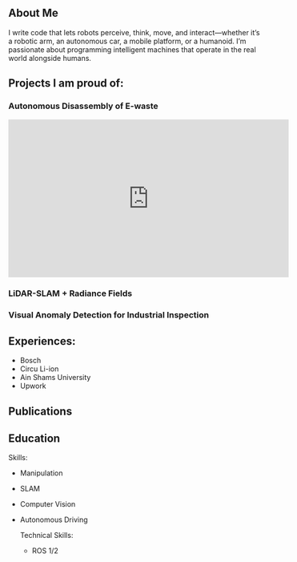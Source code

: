## About Me
I write code that lets robots perceive, think, move, and interact—whether it’s a robotic arm, an autonomous car, a mobile platform, or a humanoid. I’m passionate about programming intelligent machines that operate in the real world alongside humans.




## Projects I am proud of:
### Autonomous Disassembly of E-waste

<iframe width="560" height="315" src="https://www.youtube.com/embed/DrsZcyIvMZc" 
title="E-waste" frameborder="0" allow="accelerometer; autoplay; clipboard-write; encrypted-media; gyroscope; picture-in-picture" 
allowfullscreen></iframe>


### LiDAR-SLAM + Radiance Fields


### Visual Anomaly Detection for Industrial Inspection



## Experiences:
* Bosch
* Circu Li-ion
* Ain Shams University
* Upwork

## Publications

## Education

Skills:
* Manipulation
* SLAM
* Computer Vision
* Autonomous Driving

  Technical Skills:
  * ROS 1/2
